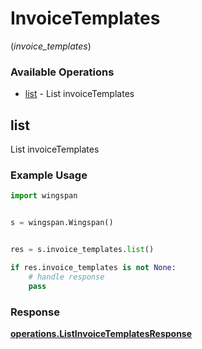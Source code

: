 # InvoiceTemplates
(*invoice_templates*)

### Available Operations

* [list](#list) - List invoiceTemplates

## list

List invoiceTemplates

### Example Usage

```python
import wingspan


s = wingspan.Wingspan()


res = s.invoice_templates.list()

if res.invoice_templates is not None:
    # handle response
    pass
```


### Response

**[operations.ListInvoiceTemplatesResponse](../../models/operations/listinvoicetemplatesresponse.md)**

